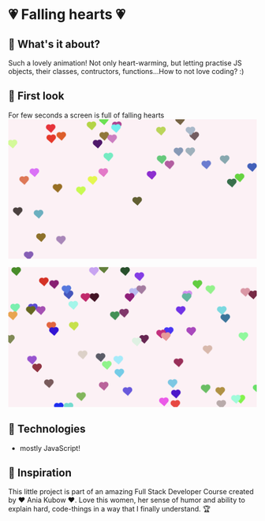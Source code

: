 
# 💗 Falling hearts 💗

## 🥰 What's it about?

Such a lovely animation! Not only heart-warming, but letting practise JS objects, their classes, contructors, functions...How to not love coding? :) 

## 🥰 First look 
For few seconds a screen is full of falling hearts 
![first page](./img/screen_2.png)

![secondt page](./img/screen_3.png)

## 🥰 Technologies

+ mostly JavaScript!

## 🥰 Inspiration
This little project is part of an amazing Full Stack Developer Course created by  ♥ Ania Kubow ♥. Love this women, her sense of humor and ability to explain hard, code-things in a way that I finally understand. 🏆

